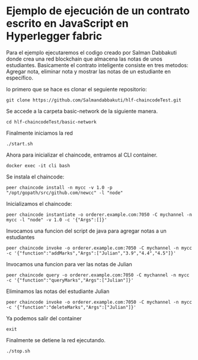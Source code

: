 # Ejemplo de ejecución de un contrato escrito en JavaScript en Hyperlegger fabric

Para el ejemplo ejecutaremos el codigo creado por Salman Dabbakuti donde crea una red blockchain que almacena las notas de unos estudiantes.
Basicamente el contrato inteligente consiste en tres metodos: Agregar nota, eliminar nota y mostrar las notas de un estudiante en específico.

lo primero que se hace es clonar el seguiente repositorio:
```
git clone https://github.com/Salmandabbakuti/hlf-chaincodeTest.git
```
Se accede a la carpeta basic-network de la siguiente manera.

```
cd hlf-chaincodeTest/basic-network
```

Finalmente iniciamos la red
```
./start.sh
```

Ahora para inicializar el chaincode, entramos al CLI container.

```
docker exec -it cli bash
```
Se instala el chaincode:

```
peer chaincode install -n mycc -v 1.0 -p "/opt/gopath/src/github.com/newcc" -l "node"
```

Inicializamos el chaincode:

```
peer chaincode instantiate -o orderer.example.com:7050 -C mychannel -n mycc -l "node" -v 1.0 -c '{"Args":[]}'
```

Invocamos una funcion del script de java para agregar notas a un estudiantes
```
peer chaincode invoke -o orderer.example.com:7050 -C mychannel -n mycc -c '{"function":"addMarks","Args":["Julian","3.9","4.4","4.5"]}'
```

Invocamos una funcion para ver las notas de Julian
```
peer chaincode query -o orderer.example.com:7050 -C mychannel -n mycc -c '{"function":"queryMarks","Args":["Julian"]}'
```

Eliminamos las notas del estudiante Julian

```
peer chaincode invoke -o orderer.example.com:7050 -C mychannel -n mycc -c '{"function":"deleteMarks","Args":["Julian"]}'
```

Ya podemos salir del container
```
exit
```

Finalmente se detiene la red ejecutando.
```
./stop.sh
```




